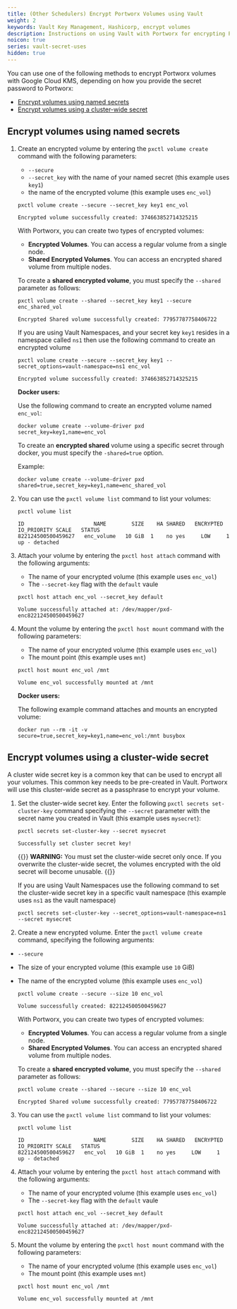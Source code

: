 ```yaml
---
title: (Other Schedulers) Encrypt Portworx Volumes using Vault
weight: 2
keywords: Vault Key Management, Hashicorp, encrypt volumes
description: Instructions on using Vault with Portworx for encrypting Portworx Volumes
noicon: true
series: vault-secret-uses
hidden: true
---
```


You can use one of the following methods to encrypt Portworx volumes with Google Cloud KMS, depending on how you provide the secret password to Portworx:

- [Encrypt volumes using named secrets](#encrypt-volumes-using-named-secrets)
- [Encrypt volumes using a cluster-wide secret](#encrypt-volumes-using-a-cluster-wide-secret)

## Encrypt volumes using named secrets

<!-- This example assumes the users know how to create a named secret in Vault. I think we need an additional step here.-->

1. Create an encrypted volume by entering the `pxctl volume create` command with the following parameters:

   * `--secure`
   * `--secret_key` with the name of your named secret (this example uses `key1`)
   * the name of the encrypted volume (this example uses `enc_vol`)

    ```text
    pxctl volume create --secure --secret_key key1 enc_vol
    ```

    ```output
    Encrypted volume successfully created: 374663852714325215
    ```

    With Portworx, you can create two types of encrypted volumes:

   * **Encrypted Volumes**. You can access a regular volume from a single node.
   * **Shared Encrypted Volumes**. You can access an encrypted shared volume from multiple nodes.

    To create a **shared encrypted volume**, you must specify the `--shared` parameter as follows:

    ```text
    pxctl volume create --shared --secret_key key1 --secure enc_shared_vol
    ```

    ```output
    Encrypted Shared volume successfully created: 77957787758406722
    ```

    If you are using Vault Namespaces, and your secret key `key1` resides in a namespace called `ns1` then use the following command to create
    an encrypted volume


    ```text
    pxctl volume create --secure --secret_key key1 --secret_options=vault-namespace=ns1 enc_vol
    ```

    ```output
    Encrypted volume successfully created: 374663852714325215
    ```

    **Docker users:**

    Use the following command to create an encrypted volume named `enc_vol`:

    ```text
    docker volume create --volume-driver pxd secret_key=key1,name=enc_vol
    ```

    To create an **encrypted shared** volume using a specific secret through docker, you must specify the `-shared=true` option.

    Example:

    ```text
    docker volume create --volume-driver pxd shared=true,secret_key=key1,name=enc_shared_vol
    ```

2. You can use the `pxctl volume list` command to list your volumes:

    ```text
    pxctl volume list
    ```

    ```output
    ID                      NAME        SIZE    HA SHARED   ENCRYPTED   IO_PRIORITY SCALE   STATUS
    822124500500459627   enc_volume   10 GiB  1    no yes     LOW     1   up - detached
    ```

3. Attach your volume by entering the `pxctl host attach` command with the following arguments:

    * The name of your encrypted volume (this example uses `enc_vol`)
    * The `--secret-key` flag with the `default` vaule


    ```text
    pxctl host attach enc_vol --secret_key default
    ```

    ```output
    Volume successfully attached at: /dev/mapper/pxd-enc822124500500459627
    ```

4. Mount the volume by entering the `pxctl host mount` command with the following parameters:

    * The name of your encrypted volume (this example uses `enc_vol`)
    * The mount point (this example uses `mnt`)

    ```text
    pxctl host mount enc_vol /mnt
    ```

    ```output
    Volume enc_vol successfully mounted at /mnt
    ```

    **Docker users:**

    The following example command attaches and mounts an encrypted volume:

    ```text
    docker run --rm -it -v secure=true,secret_key=key1,name=enc_vol:/mnt busybox
    ```


## Encrypt volumes using a cluster-wide secret

A cluster wide secret key is a common key that can be used to encrypt all your volumes. This common key needs to be pre-created in Vault.
Portworx will use this cluster-wide secret as a passphrase to encrypt your volume.

1. Set the cluster-wide secret key. Enter the following `pxctl secrets set-cluster-key` command specifying the `--secret` parameter with the secret name you created in Vault (this example uses `mysecret`):

    ```text
    pxctl secrets set-cluster-key --secret mysecret
    ```

    ```output
    Successfully set cluster secret key!
    ```
    {{<info>}}
**WARNING:** You must set the cluster-wide secret only once. If you overwrite the cluster-wide secret, the volumes encrypted with the old secret will become unusable.
    {{</info>}}

    
    If you are using Vault Namespaces use the following command to set the cluster-wide secret key in a specific vault namespace (this example uses `ns1` as the vault namespace)

    ```text
    pxctl secrets set-cluster-key --secret_options=vault-namespace=ns1 --secret mysecret
    ```

2. Create a new encrypted volume. Enter the `pxctl volume create` command, specifying the following arguments:
  * `--secure`
  * The size of your encrypted volume (this example use `10` GiB)
  * The name of the encrypted volume (this example uses `enc_vol`)

    ```text
    pxctl volume create --secure --size 10 enc_vol
    ```

    ```output
    Volume successfully created: 822124500500459627
    ```

    With Portworx, you can create two types of encrypted volumes:

    * **Encrypted Volumes**. You can access a regular volume from a single node.
    * **Shared Encrypted Volumes**. You can access an encrypted shared volume from multiple nodes.

    To create a **shared encrypted volume**, you must specify the `--shared` parameter as follows:

    ```text
    pxctl volume create --shared --secure --size 10 enc_vol
    ```

    ```output
    Encrypted Shared volume successfully created: 77957787758406722
    ```

3. You can use the `pxctl volume list` command to list your volumes:

    ```text
    pxctl volume list
    ```

    ```output
    ID                      NAME        SIZE    HA SHARED   ENCRYPTED   IO_PRIORITY SCALE   STATUS
    822124500500459627   enc_vol   10 GiB  1    no yes     LOW     1   up - detached
    ```

4. Attach your volume by entering the `pxctl host attach` command with the following arguments:

    * The name of your encrypted volume (this example uses `enc_vol`)
    * The `--secret-key` flag with the `default` vaule


    ```text
    pxctl host attach enc_vol --secret_key default
    ```

    ```output
    Volume successfully attached at: /dev/mapper/pxd-enc822124500500459627
    ```

5. Mount the volume by entering the `pxctl host mount` command with the following parameters:

    * The name of your encrypted volume (this example uses `enc_vol`)
    * The mount point (this example uses `mnt`)

    ```text
    pxctl host mount enc_vol /mnt
    ```

    ```output
    Volume enc_vol successfully mounted at /mnt
    ```

<!--
When using cluster wide secret key, the secret key does not need to be provided in any of the commands. When no secret key is provided in the pxctl volume commands, Portworx defaults to using the cluster-wide secret key **if set**

What happens if the cluster-wide secret is not set?
-->
